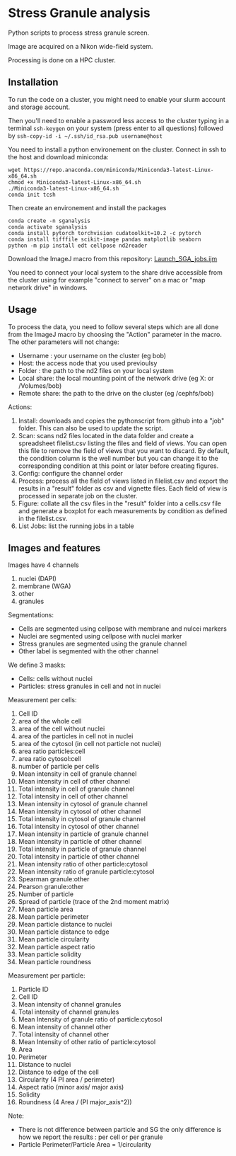 # Stress Granule analysis

Python scripts to process stress granule screen.

Image are acquired on a Nikon wide-field system.

Processing is done on a HPC cluster.

## Installation
To run the code on a cluster, you might need to enable your slurm account and storage account.

Then you'll need to enable a password less access to the cluster typing  in a terminal ```ssh-keygen``` on your system (press enter to all questions) followed by ```ssh-copy-id -i ~/.ssh/id_rsa.pub username@host```

You need to install a python environement on the cluster. Connect in ssh to the host and download miniconda:
```
wget https://repo.anaconda.com/miniconda/Miniconda3-latest-Linux-x86_64.sh
chmod +x Miniconda3-latest-Linux-x86_64.sh
./Miniconda3-latest-Linux-x86_64.sh
conda init tcsh
```
Then create an environement and install the packages
```
conda create -n sganalysis
conda activate sganalysis
conda install pytorch torchvision cudatoolkit=10.2 -c pytorch
conda install tifffile scikit-image pandas matplotlib seaborn
python -m pip install edt cellpose nd2reader
```

Download the ImageJ macro from this repository:
[Launch_SGA_jobs.ijm](https://raw.githubusercontent.com/jboulanger/sganalysis/master/Launch_SGA_jobs.ijm)

You need to connect your local system to the share drive accessible from the cluster using for example "connect to server" on a mac or "map network drive" in windows.

## Usage
To process the data, you need to follow several steps which are all done from the ImageJ macro by choosing the "Action" parameter in the macro. The other parameters will not change:
- Username : your username on the cluster (eg bob)
- Host: the access node that you used previoulsy
- Folder : the path to the nd2 files on your local system
- Local share: the local mounting point of the network drive (eg X: or /Volumes/bob)
- Remote share: the path to the drive on the cluster (eg /cephfs/bob)

Actions:

1. Install: downloads and copies the pythonscript from github into a "job" folder. This can also be used to update the script.
2. Scan: scans nd2 files located in the data folder and create a spreadsheet filelist.csv listing the files and field of views. You can open this file to remove the field of views that you want to discard. By default, the condition column is the well number but you can change it to the corresponding condition at this point or later before creating figures.
3. Config: configure the channel order
4. Process: process all the field of views listed in filelist.csv and export the results in a "result" folder as csv and vignette files. Each field of view is processed in separate job on the cluster.
5. Figure: collate all the csv files in the "result" folder into a cells.csv file and generate a boxplot for each measurements by condition as defined in the filelist.csv.
6. List Jobs: list the running jobs in a table

## Images and features

Images have 4 channels
1. nuclei (DAPI)
2. membrane (WGA)
3. other
4. granules

Segmentations:
- Cells are segmented using cellpose with membrane and nulcei markers
- Nuclei are segmented using cellpose with nuclei marker
- Stress granules are segmented using the granule channel
- Other label is segmented with the other channel

We define 3 masks:
- Cells: cells without nuclei
- Particles: stress granules in cell and not in nuclei

Measurement per cells:
1. Cell ID
2. area of the whole cell
3. area of the cell without nuclei
4. area of the particles in cell not in nuclei
5. area of the cytosol (in cell not particle not nuclei)
6. area ratio particles:cell
7. area ratio cytosol:cell
8. number of particle per cells
9. Mean intensity in cell of granule channel
10. Mean intensity in cell of other channel
11. Total intensity in cell of granule channel
12. Total intensity in cell of other channel
13. Mean intensity in cytosol of granule channel
14. Mean intensity in cytosol of other channel
15. Total intensity in cytosol of granule channel
16. Total intensity in cytosol of other channel
17. Mean intensity in particle of granule channel
18. Mean intensity in particle of other channel
19. Total intensity in particle of granule channel
20. Total intensity in particle of other channel
21. Mean intensity ratio of other particle:cytosol
22. Mean intensity ratio of granule particle:cytosol
23. Spearman granule:other
24. Pearson granule:other
25. Number of particle
26. Spread of particle (trace of the 2nd moment matrix)
27. Mean particle area
28. Mean particle perimeter
29. Mean particle distance to nuclei
30. Mean particle distance to edge
31. Mean particle circularity
32. Mean particle aspect ratio
33. Mean particle solidity
34. Mean particle roundness


Measurement per particle:
1. Particle ID
2. Cell ID
3. Mean intensity of channel granules
4. Total intensity of channel granules
5. Mean Intensity of granule ratio of particle:cytosol
6. Mean intensity of channel other
7. Total intensity of channel other
8. Mean Intensity of other ratio of particle:cytosol
9. Area
10. Perimeter
11. Distance to nuclei
12. Distance to edge of the cell
13. Circularity (4 PI area / perimeter)
14. Aspect ratio (minor axis/ major axis)
15. Solidity
16. Roundness (4 Area / (PI major_axis^2))

Note:
- There is not difference between particle and SG  the only difference is how we report the results : per cell or per granule
- Particle Perimeter/Particle Area = 1/circularity
